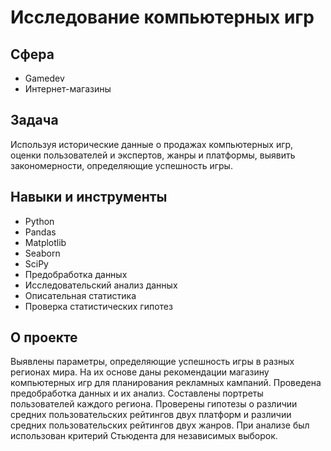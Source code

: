 # Исследование компьютерных игр

## Сфера
- Gamedev
- Интернет-магазины

## Задача
Используя исторические данные о продажах компьютерных игр, оценки пользователей и экспертов, жанры и платформы, выявить закономерности, определяющие успешность игры. 

## Навыки и инструменты
- Python
- Pandas
- Matplotlib
- Seaborn
- SciPy
- Предобработка данных
- Исследовательский анализ данных
- Описательная статистика
- Проверка статистических гипотез

## О проекте
Выявлены параметры, определяющие успешность игры в разных регионах мира. На их основе даны рекомендации магазину компьютерных игр для планирования
рекламных кампаний. Проведена предобработка данных и их анализ. Составлены портреты пользователей каждого региона. Проверены гипотезы о различии средних пользовательских рейтингов двух платформ и
различии средних пользовательских рейтингов двух жанров. При анализе был использован критерий Стьюдента для независимых выборок.
